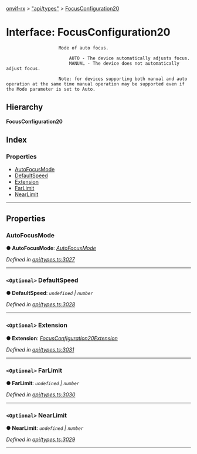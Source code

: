 [onvif-rx](../README.md) > ["api/types"](../modules/_api_types_.md) > [FocusConfiguration20](../interfaces/_api_types_.focusconfiguration20.md)

# Interface: FocusConfiguration20

```
                    Mode of auto focus.
```

```
                        AUTO - The device automatically adjusts focus.
                        MANUAL - The device does not automatically adjust focus.

                    Note: for devices supporting both manual and auto operation at the same time manual operation may be supported even if the Mode parameter is set to Auto.
```

## Hierarchy

**FocusConfiguration20**

## Index

### Properties

* [AutoFocusMode](_api_types_.focusconfiguration20.md#autofocusmode)
* [DefaultSpeed](_api_types_.focusconfiguration20.md#defaultspeed)
* [Extension](_api_types_.focusconfiguration20.md#extension)
* [FarLimit](_api_types_.focusconfiguration20.md#farlimit)
* [NearLimit](_api_types_.focusconfiguration20.md#nearlimit)

---

## Properties

<a id="autofocusmode"></a>

###  AutoFocusMode

**● AutoFocusMode**: *[AutoFocusMode](../enums/_api_types_.autofocusmode.md)*

*Defined in [api/types.ts:3027](https://github.com/patrickmichalina/onvif-rx/blob/3ab1739/src/api/types.ts#L3027)*

___
<a id="defaultspeed"></a>

### `<Optional>` DefaultSpeed

**● DefaultSpeed**: *`undefined` \| `number`*

*Defined in [api/types.ts:3028](https://github.com/patrickmichalina/onvif-rx/blob/3ab1739/src/api/types.ts#L3028)*

___
<a id="extension"></a>

### `<Optional>` Extension

**● Extension**: *[FocusConfiguration20Extension](_api_types_.focusconfiguration20extension.md)*

*Defined in [api/types.ts:3031](https://github.com/patrickmichalina/onvif-rx/blob/3ab1739/src/api/types.ts#L3031)*

___
<a id="farlimit"></a>

### `<Optional>` FarLimit

**● FarLimit**: *`undefined` \| `number`*

*Defined in [api/types.ts:3030](https://github.com/patrickmichalina/onvif-rx/blob/3ab1739/src/api/types.ts#L3030)*

___
<a id="nearlimit"></a>

### `<Optional>` NearLimit

**● NearLimit**: *`undefined` \| `number`*

*Defined in [api/types.ts:3029](https://github.com/patrickmichalina/onvif-rx/blob/3ab1739/src/api/types.ts#L3029)*

___

